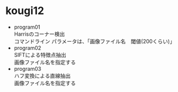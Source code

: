 # kougi12

- program01<br>
  Harrisのコーナー検出<br>
  コマンドライン パラメータは、「画像ファイル名　閾値(200くらい)」
- program02<br>
  SIFTによる特徴点抽出<br>
  画像ファイル名を指定する
- program03<br>
  ハフ変換による直線抽出<br>
  画像ファイル名を指定する
